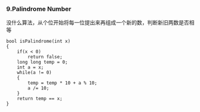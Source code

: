 ### 9.Palindrome Number

没什么算法，从个位开始将每一位提出来再组成一个新的数，判断新旧两数是否相等

```
bool isPalindrome(int x)
{
    if(x < 0)
        return false;
    long long temp = 0;
    int a = x;
    while(a != 0)
    {
        temp = temp * 10 + a % 10;
        a /= 10;
    }
    return temp == x;
}
```